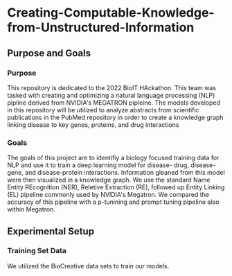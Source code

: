 # Creating-Computable-Knowledge-from-Unstructured-Information
## Purpose and Goals 

### Purpose
This repository is dedicated to the 2022 BioIT HAckathon. This team was tasked with creating and optimizing a natural language processing (NLP) pipline derived from NVIDIA's MEGATRON pipleine. The models developed in this repository will be utilized to analyze abstracts from scientific publications in the PubMed repository in order to create a knowledge graph linking disease to key genes, proteins, and drug interactions 

### Goals 
The goals of this project are to identifiy a biology focused training data for NLP and use it to train a deep learning model for disease- drug, disease-gene, and disease-protein interactions. Information gleaned from this model were then visualized in a knowledge graph. We use the standard Name Entity REcognition (NER), Reletive Extraction (RE), followed up Entity Linking (EL) pipeline commonly used by NVIDIA's Megatron. We compared the accuracy of this pipeline with a p-tunining and prompt tuning pipeline also within Megatron. 

## Experimental Setup

### Training Set Data
We utilized the BioCreative data sets to train our models. 
